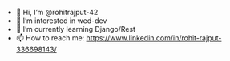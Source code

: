 - 👋 Hi, I’m @rohitrajput-42
- 👀 I’m interested in wed-dev
- 🌱 I’m currently learning Django/Rest
- 📫 How to reach me: https://www.linkedin.com/in/rohit-rajput-336698143/

<!---
rohitrajput-42/rohitrajput-42 is a ✨ special ✨ repository because its `README.md` (this file) appears on your GitHub profile.
You can click the Preview link to take a look at your changes.
--->
